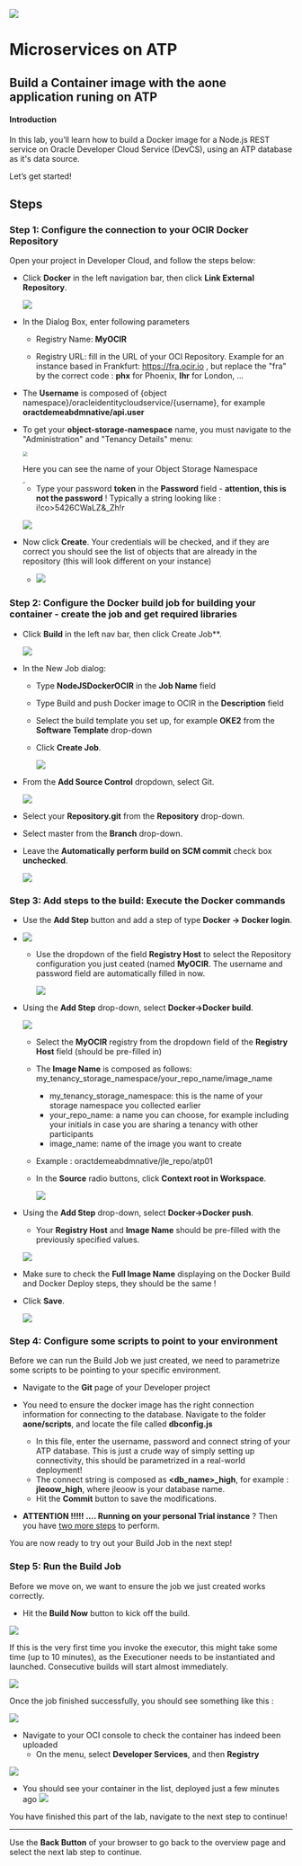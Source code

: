 ![](../../common/images/customer.logo2.png)
# Microservices on ATP

## Build a Container image with the aone application runing on ATP

#### **Introduction**

In this lab, you’ll learn how to build a Docker image for a Node.js REST service on Oracle Developer Cloud Service (DevCS), using an ATP database as it's data source.

Let’s get started! 

## Steps

### Step 1: Configure the connection to your OCIR Docker Repository

Open your project in Developer Cloud, and follow the steps below:

- Click **Docker** in the left navigation bar, then click **Link External Repository**.

  ![](images/650/im08-3.png)

- In the Dialog Box, enter following parameters

  - Registry Name: **MyOCIR**

  - Registry URL: fill in the URL of your OCI Repository.  Example for an instance based in Frankfurt:
     https://fra.ocir.io  , but replace the "fra" by the correct code : **phx** for Phoenix,  **lhr** for London, ...
  
- The **Username** is composed of {object namespace}/oracleidentitycloudservice/{username}, for example **oractdemeabdmnative/api.user** 
  
- To get your **object-storage-namespace** name, you must navigate to the "Administration" and "Tenancy Details" menu:
  
   <img src="images/650/im41.png" style="zoom: 50%;" />
  
   Here  you can see the name of your Object Storage Namespace
  
   <img src="images/650/im42.2.png" style="zoom: 25%;" />


  - Type your password **token** in the **Password** field - **attention, this is not the password** ! Typically a string looking like : i!co>5426CWaLZ&_Zh!r

  ![](images/650/im01-1.png)

- Now click **Create**.  Your credentials will be checked, and if they are correct you should see the list of objects that are already in the repository (this will look different on your instance)

  - ![](images/650/im02-1.png)

### Step 2: Configure the Docker build job for building your container - create the job and get required libraries

- Click **Build** in the left nav bar, then click Create Job**. 

  ![](images/650/image034-1.png)

- In the New Job dialog: 
  - Type **NodeJSDockerOCIR** in the **Job Name** field 

  - Type Build and push Docker image to OCIR in the **Description** field 

  - Select the build template you set up, for example **OKE2** from the **Software Template** drop-down  

  - Click **Create Job**.

    ![](images/650/image035-1.png)

- From the **Add Source Control** dropdown, select Git.

  ![](images/650/image036-1.png)

- Select your **Repository.git** from the **Repository** drop-down.

- Select master from the **Branch** drop-down.

- Leave the **Automatically perform build on SCM commit** check box **unchecked**.

  ![](images/650/im51.png)

  


### Step 3: Add steps to the build: Execute the Docker commands

- Use the **Add Step** button and add a step of type **Docker -> Docker login**. 

- ![](images/650/image038-1.png)

  - Use the dropdown of the field **Registry Host** to select the Repository configuration you just ceated (named **MyOCIR**.  The username and password field are automatically filled in now.

    ![](images/650/image038-2.png)





- Using the **Add Step** drop-down, select **Docker->Docker build**. 

  ![](images/650/image038-3.png)

  - Select the **MyOCIR** registry from the dropdown field of the  **Registry Host** field (should be pre-filled in)

  - The **Image Name** is composed as follows: my_tenancy_storage_namespace/your_repo_name/image_name

    - my_tenancy_storage_namespace: this is the name of your storage namespace you collected earlier
    - your_repo_name: a name you can choose, for example including your initials in case you are sharing a tenancy with other participants
    - image_name: name of the image you want to create

  - Example : oractdemeabdmnative/jle_repo/atp01

  - In the **Source** radio buttons, click **Context root in Workspace**.

    ![](images/650/im52.png)

- Using the **Add Step** drop-down, select **Docker->Docker push**. 
  - Your **Registry Host** and **Image Name** should be pre-filled with the previously specified values.

  ![](images/650/im46-1.png)

- Make sure to check the **Full Image Name** displaying on the Docker Build and Docker Deploy steps, they should be the same !

- Click **Save**.

  ![](images/650/image040.png)


### Step 4: Configure some scripts to point to your environment

Before we can run the Build Job we just created, we need to parametrize some scripts to be pointing to your specific environment.

- Navigate to the **Git** page of your Developer project

- You need to ensure the docker image has the right connection information for connecting to the database.  Navigate to the folder **aone/scripts**, and locate the file called **dbconfig.js**

  - In this file, enter the username, password and connect string of your ATP database.  This is just a crude way of simply setting up connectivity, this should be parametrized in a real-world deployment!
  - The connect string is composed as **\<db_name\>_high**, for example :   **jleoow_high**, where jleoow is your database name.
  - Hit the **Commit** button to save the modifications.




- **ATTENTION !!!!! ....   Running on your personal Trial instance** ?  Then you have [two more steps](LabGuide650BuildDocker_own1.md) to perform.



You are now ready to try out your Build Job in the next step!



### Step 5: Run the Build Job

Before we move on, we want to ensure the job we just created works correctly. 

- Hit the **Build Now** button to kick off the build. 

![](images/650/im10-1.png)

If this is the very first time you invoke the executor, this might take some time (up to 10 minutes), as the Executioner needs to be instantiated and launched.  Consecutive builds will start almost immediately.

![](images/650/im11.png)

Once the job finished successfully, you should see something like this :

![](images/650/im13-1.png)

- Navigate to your OCI console to check the container has indeed been uploaded
  - On the menu, select **Developer Services**, and then **Registry**

![](images/650/im12-1.png)



- You should see your container in the list, deployed just a few minutes ago
  ![](images/650/im45-1.png)



You have finished this part of the lab, navigate to the next step to continue!



---
Use the **Back Button** of your browser to go back to the overview page and select the next lab step to continue.
